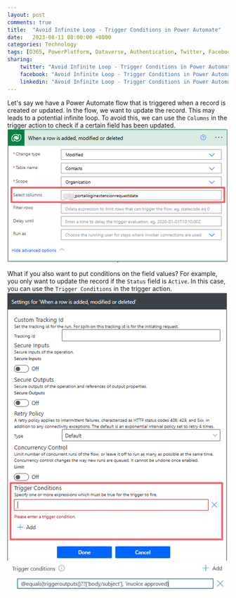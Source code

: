 ```yaml
---
layout: post
comments: true
title:  "Avoid Infinite Loop - Trigger Conditions in Power Automate"
date:   2023-08-11 08:00:00 +0800
categories: Technology
tags: [D365, PowerPlatform, Dataverse, Authentication, Twitter, Facebook, LinkedIn]
sharing:
    twitter: "Avoid Infinite Loop - Trigger Conditions in Power Automate"
    facebook: "Avoid Infinite Loop - Trigger Conditions in Power Automate"
    linkedin: "Avoid Infinite Loop - Trigger Conditions in Power Automate"
---
```


Let's say we have a Power Automate flow that is triggered when a record is created or updated. In the flow, we want to update the record. This may leads to a potential infinite loop. To avoid this, we can use the `Columns` in the trigger action to check if a certain field has been updated. 
![image](/images/2023-08-11-trigger-conditions-in-power-automate/trigger-columns1.png)


What if you also want to put conditions on the field values? For example, you only want to update the record if the `Status` field is `Active`. In this case, you can use the `Trigger Conditions` in the trigger action.
![image](/images/2023-08-11-trigger-conditions-in-power-automate/trigger-conditions1.png)
![image](/images/2023-08-11-trigger-conditions-in-power-automate/trigger-conditions2.png)